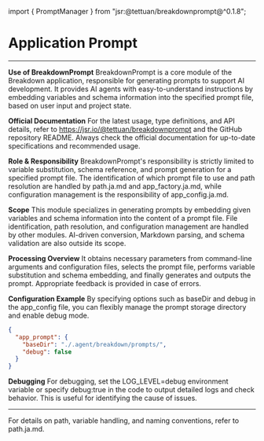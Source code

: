 import { PromptManager } from "jsr:@tettuan/breakdownprompt@^0.1.8";

# Application Prompt

---

**Use of BreakdownPrompt**
BreakdownPrompt is a core module of the Breakdown application, responsible for generating prompts to support AI development. It provides AI agents with easy-to-understand instructions by embedding variables and schema information into the specified prompt file, based on user input and project state.

**Official Documentation**
For the latest usage, type definitions, and API details, refer to https://jsr.io/@tettuan/breakdownprompt and the GitHub repository README. Always check the official documentation for up-to-date specifications and recommended usage.

**Role & Responsibility**
BreakdownPrompt's responsibility is strictly limited to variable substitution, schema reference, and prompt generation for a specified prompt file. The identification of which prompt file to use and path resolution are handled by path.ja.md and app_factory.ja.md, while configuration management is the responsibility of app_config.ja.md.

**Scope**
This module specializes in generating prompts by embedding given variables and schema information into the content of a prompt file. File identification, path resolution, and configuration management are handled by other modules. AI-driven conversion, Markdown parsing, and schema validation are also outside its scope.

**Processing Overview**
It obtains necessary parameters from command-line arguments and configuration files, selects the prompt file, performs variable substitution and schema embedding, and finally generates and outputs the prompt. Appropriate feedback is provided in case of errors.

**Configuration Example**
By specifying options such as baseDir and debug in the app_config file, you can flexibly manage the prompt storage directory and enable debug mode.

```json
{
  "app_prompt": {
    "baseDir": "./.agent/breakdown/prompts/",
    "debug": false
  }
}
```

**Debugging**
For debugging, set the LOG_LEVEL=debug environment variable or specify debug:true in the code to output detailed logs and check behavior. This is useful for identifying the cause of issues.

---

For details on path, variable handling, and naming conventions, refer to path.ja.md.
